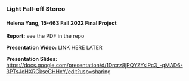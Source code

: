 ### Light Fall-off Stereo 
#### Helena Yang, 15-463 Fall 2022 Final Project

**Report:** see the PDF in the repo

**Presentation Video:** LINK HERE LATER

**Presentation Slides:**
https://docs.google.com/presentation/d/1Drcrz8jPQYZYslPc3_-qMAD6-3PTsJoHXRGkseGHHxY/edit?usp=sharing